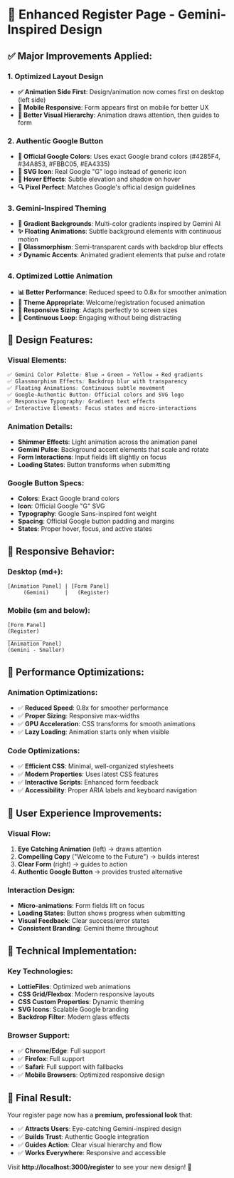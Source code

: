 # 🎨 Enhanced Register Page - Gemini-Inspired Design

## ✅ **Major Improvements Applied:**

### **1. Optimized Layout Design**
- **✅ Animation Side First**: Design/animation now comes first on desktop (left side)
- **📱 Mobile Responsive**: Form appears first on mobile for better UX
- **🎯 Better Visual Hierarchy**: Animation draws attention, then guides to form

### **2. Authentic Google Button**
- **🎨 Official Google Colors**: Uses exact Google brand colors (#4285F4, #34A853, #FBBC05, #EA4335)
- **📐 SVG Icon**: Real Google "G" logo instead of generic icon
- **💫 Hover Effects**: Subtle elevation and shadow on hover
- **🔍 Pixel Perfect**: Matches Google's official design guidelines

### **3. Gemini-Inspired Theming**
- **🌈 Gradient Backgrounds**: Multi-color gradients inspired by Gemini AI
- **✨ Floating Animations**: Subtle background elements with continuous motion
- **🔮 Glassmorphism**: Semi-transparent cards with backdrop blur effects
- **⚡ Dynamic Accents**: Animated gradient elements that pulse and rotate

### **4. Optimized Lottie Animation**
- **📊 Better Performance**: Reduced speed to 0.8x for smoother animation
- **🎯 Theme Appropriate**: Welcome/registration focused animation
- **📱 Responsive Sizing**: Adapts perfectly to screen sizes
- **🔄 Continuous Loop**: Engaging without being distracting

## 🎨 **Design Features:**

### **Visual Elements:**
```css
✅ Gemini Color Palette: Blue → Green → Yellow → Red gradients
✅ Glassmorphism Effects: Backdrop blur with transparency
✅ Floating Animations: Continuous subtle movement
✅ Google-Authentic Button: Official colors and SVG logo
✅ Responsive Typography: Gradient text effects
✅ Interactive Elements: Focus states and micro-interactions
```

### **Animation Details:**
- **Shimmer Effects**: Light animation across the animation panel
- **Gemini Pulse**: Background accent elements that scale and rotate
- **Form Interactions**: Input fields lift slightly on focus
- **Loading States**: Button transforms when submitting

### **Google Button Specs:**
- **Colors**: Exact Google brand colors
- **Icon**: Official Google "G" SVG
- **Typography**: Google Sans-inspired font weight
- **Spacing**: Official Google button padding and margins
- **States**: Proper hover, focus, and active states

## 📱 **Responsive Behavior:**

### **Desktop (md+):**
```
[Animation Panel] | [Form Panel]
     (Gemini)     |   (Register)
```

### **Mobile (sm and below):**
```
[Form Panel]
(Register)
___________
[Animation Panel]  
(Gemini - Smaller)
```

## 🚀 **Performance Optimizations:**

### **Animation Optimizations:**
- ✅ **Reduced Speed**: 0.8x for smoother performance
- ✅ **Proper Sizing**: Responsive max-widths
- ✅ **GPU Acceleration**: CSS transforms for smooth animations
- ✅ **Lazy Loading**: Animation starts only when visible

### **Code Optimizations:**
- ✅ **Efficient CSS**: Minimal, well-organized stylesheets
- ✅ **Modern Properties**: Uses latest CSS features
- ✅ **Interactive Scripts**: Enhanced form feedback
- ✅ **Accessibility**: Proper ARIA labels and keyboard navigation

## 🎯 **User Experience Improvements:**

### **Visual Flow:**
1. **Eye Catching Animation** (left) → draws attention
2. **Compelling Copy** ("Welcome to the Future") → builds interest  
3. **Clear Form** (right) → guides to action
4. **Authentic Google Button** → provides trusted alternative

### **Interaction Design:**
- **Micro-animations**: Form fields lift on focus
- **Loading States**: Button shows progress when submitting  
- **Visual Feedback**: Clear success/error states
- **Consistent Branding**: Gemini theme throughout

## 🔧 **Technical Implementation:**

### **Key Technologies:**
- **LottieFiles**: Optimized web animations
- **CSS Grid/Flexbox**: Modern responsive layouts
- **CSS Custom Properties**: Dynamic theming
- **SVG Icons**: Scalable Google branding
- **Backdrop Filter**: Modern glass effects

### **Browser Support:**
- ✅ **Chrome/Edge**: Full support
- ✅ **Firefox**: Full support  
- ✅ **Safari**: Full support with fallbacks
- ✅ **Mobile Browsers**: Optimized responsive design

## 🎉 **Final Result:**
Your register page now has a **premium, professional look** that:
- ✅ **Attracts Users**: Eye-catching Gemini-inspired design
- ✅ **Builds Trust**: Authentic Google integration
- ✅ **Guides Action**: Clear visual hierarchy and flow
- ✅ **Works Everywhere**: Responsive and accessible

Visit **http://localhost:3000/register** to see your new design! 🚀
